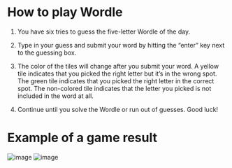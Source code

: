 # How to play Wordle

1. You have six tries to guess the five-letter Wordle of the day.

2. Type in your guess and submit your word by hitting the “enter” key next to the guessing box.

3. The color of the tiles will change after you submit your word. A yellow tile indicates that you picked the right letter but it’s in the wrong spot. The green tile indicates that you picked the right letter in the correct spot. The non-colored tile indicates that the letter you picked is not included in the word at all.

4. Continue until you solve the Wordle or run out of guesses. Good luck!



# Example of a game result
![image](https://user-images.githubusercontent.com/70067413/156295800-c9db2c9a-67a3-4d31-a614-9f26b92c977c.png)
![image](https://user-images.githubusercontent.com/70067413/156295852-2f52a552-13bf-49ad-bba3-79a4b9926f2f.png)

